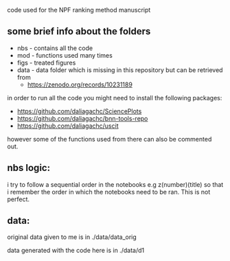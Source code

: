 code used for the NPF ranking method manuscript

## some brief info about the folders 
- nbs - contains all the code 
- mod - functions used many times 
- figs - treated figures 
- data - data folder which is missing in this repository but can be retrieved from 
  - https://zenodo.org/records/10231189

in order to run all the code you might need to install the following packages:
- https://github.com/daliagachc/SciencePlots
- https://github.com/daliagachc/bnn-tools-repo
- https://github.com/daliagachc/uscit

however some of the functions used from there can also be commented out. 

## nbs logic: 

i try to follow a sequential order in the notebooks e.g z(number)(title) so that i remember the order in which the notebooks need to be ran. This is not perfect. 

## data: 

original data given to me is in ./data/data_orig

data generated with the code here is in ./data/d1
